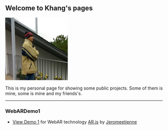 ## Welcome to Khang's pages

<img src="https://raw.githubusercontent.com/taigama/taigama.github.io/master/ava2.jpg"
     alt="Avatar"
     width="200px" height="200px" />

This is my personal page for showing some public projects. Some of them is mine, some is mine and my friends's.

---

### WebARDemo1

- [View Demo 1](/WebARDemo1) for WebAR technology [AR.js](https://github.com/jeromeetienne/AR.js) by [Jeromeetienne](https://github.com/jeromeetienne)
